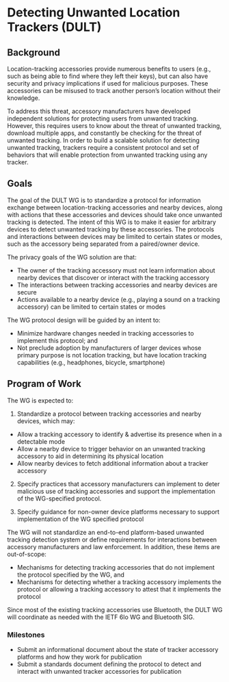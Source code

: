 # Detecting Unwanted Location Trackers (DULT)


## Background
Location-tracking accessories provide numerous benefits to users (e.g., such as being able to find where they left their keys), but can also have security and privacy implications if used for malicious purposes. These accessories can be misused to track another person’s location without their knowledge.


To address this threat, accessory manufacturers have developed independent solutions for protecting users from unwanted tracking. However, this requires users to know about the threat of unwanted tracking, download multiple apps, and constantly be checking for the threat of unwanted tracking. In order to build a scalable solution for detecting unwanted tracking, trackers require a consistent protocol and set of behaviors that will enable protection from unwanted tracking using any tracker.


## Goals


The goal of the DULT WG is to standardize a protocol for information exchange between location-tracking accessories and nearby devices, along with actions that these accessories and devices should take once unwanted tracking is detected. The intent of this WG is to make it easier for arbitrary devices to detect unwanted tracking by these accessories. The protocols and interactions between devices may be limited to certain states or modes, such as the accessory being separated from a paired/owner device.


The privacy goals of the WG solution are that:


* The owner of the tracking accessory must not learn information about nearby devices that discover or interact with the tracking accessory
* The interactions between tracking accessories and nearby devices are secure
* Actions available to a nearby device (e.g., playing a sound on a tracking accessory) can be limited to certain states or modes



The WG protocol design will be guided by an intent to:

* Minimize hardware changes needed in tracking accessories to implement this protocol; and
* Not preclude adoption by manufacturers of larger devices whose primary purpose is not location tracking, but have location tracking capabilities (e.g., headphones, bicycle, smartphone)


## Program of Work


The WG is expected to:

1. Standardize a protocol between tracking accessories and nearby devices, which may:

 * Allow a tracking accessory to identify & advertise its presence when in a detectable mode
 * Allow a nearby device to trigger behavior on an unwanted tracking accessory to aid in determining its physical location
 * Allow nearby devices to fetch additional information about a tracker accessory


2. Specify practices that accessory manufacturers can implement to deter malicious use of tracking accessories and support the implementation of the WG-specified protocol.


3. Specify guidance for non-owner device platforms necessary to support implementation of the WG specified protocol



The WG will not standardize an end-to-end platform-based unwanted tracking detection system or define requirements for interactions between accessory manufacturers and law enforcement. In addition, these items are out-of-scope:

 * Mechanisms for detecting tracking accessories that do not implement the protocol specified by the WG, and
 * Mechanisms for detecting whether a tracking accessory implements the protocol or allowing a tracking accessory to attest that it implements the protocol


Since most of the existing tracking accessories use Bluetooth, the DULT WG will coordinate as needed with the IETF 6lo WG and Bluetooth SIG.


### Milestones

* Submit an informational document about the state of tracker accessory platforms and how they work for publication
* Submit a standards document defining the protocol to detect and interact with unwanted tracker accessories for publication
